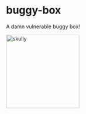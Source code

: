 # buggy-box
A damn vulnerable buggy box!

<img src="https://github.com/user-attachments/assets/cbe62bf4-6694-454a-b79f-3f9872a7376e" alt="skully" height="200" width="auto"/>
